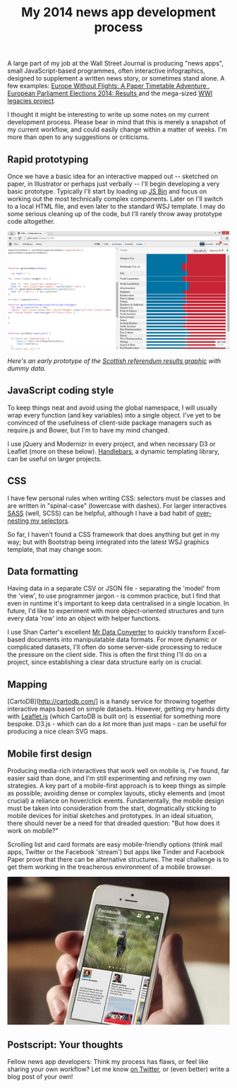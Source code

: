 ﻿---
layout: post
title: "My 2014 news app development process"
---

A large part of my job at the Wall Street Journal is producing "news apps", small JavaScript-based programmes, often interactive infographics, designed to supplement a written news story, or sometimes stand alone. A few examples: [Europe Without Flights: A Paper Timetable Adventure
](http://graphics.wsj.com/europe-timetable-adventure/), [European Parliament Elections 2014: Results
](http://graphics.wsj.com/european-elections-2014/) and the mega-sized [WWI legacies project](http://online.wsj.com/ww1/).

I thought it might be interesting to write up some notes on my current development process. Please bear in mind that this is merely a snapshot of my current workflow, and could easily change within a matter of weeks. I'm more than open to any suggestions or criticisms.

## Rapid prototyping

Once we have a basic idea for an interactive mapped out -- sketched on paper, in Illustrator or perhaps just verbally -- I'll begin developing a very basic prototype. Typically I'll start by loading up [JS Bin](http://jsbin.com/) and focus on working out the most technically complex components. Later on I'll switch to a local HTML file, and even later to the standard WSJ template. I may do some serious cleaning up of the code, but I'll rarely throw away prototype code altogether.

![Scottish referendum results prototype](/assets/workflow-2014/scotland-prototype.png)

*Here's an early prototype of the [Scottish referendum results graphic](http://graphics.wsj.com/scotland-referendum-results/) with dummy data.*

## JavaScript coding style

To keep things neat and avoid using the global namespace, I will usually wrap every function (and key variables) into a single object. I've yet to be convinced of the usefulness of client-side package managers such as require.js and Bower, but I'm to have my mind changed.

I use jQuery and Modernizr in every project, and when necessary D3 or Leaflet (more on these below). [Handlebars](http://handlebarsjs.com/), a dynamic templating library, can be useful on larger projects.

## CSS

I have few personal rules when writing CSS: selectors must be classes and are written in "spinal-case" (lowercase with dashes). For larger interactives [SASS](http://sass-lang.com/) (well, SCSS) can be helpful, although I have a bad habit of [over-nesting my selectors](http://www.sitepoint.com/beware-selector-nesting-sass/).

So far, I haven't found a CSS framework that does anything but get in my way; but with Bootstrap being integrated into the latest WSJ graphics template, that may change soon.

## Data formatting

Having data in a separate CSV or JSON file - separating the 'model' from the 'view', to use programmer jargon - is common practice, but I find that even in runtime it's important to keep data centralised in a single location. In future, I'd like to experiment with more object-oriented structures and turn every data 'row' into an object with helper functions.

I use Shan Carter's excellent [Mr Data Converter](http://shancarter.github.io/mr-data-converter/) to quickly transform Excel-based documents into manipulatable data formats. For more dynamic or complicated datasets, I'll often do some server-side processing to reduce the pressure on the client side. This is often the first thing I'll do on a project, since establishing a clear data structure early on is crucial.

## Mapping

[CartoDB](http://cartodb.com/] is a handy service for throwing together interactive maps based on simple datasets. However, getting my hands dirty with [Leaflet.js](http://leafletjs.com/) (which CartoDB is built on) is essential for something more bespoke. D3.js - which can do a *lot* more than just maps - can be useful for producing a nice clean SVG maps.

## Mobile first design

Producing media-rich interactives that work well on mobile is, I've found, far easier said than done, and I'm still experimenting and refining my own strategies. A key part of a mobile-first approach is to keep things as simple as possible; avoiding dense or complex layouts, sticky elements and (most crucial) a reliance on hover/click events. Fundamentally, the mobile design must be taken into consideration from the start, dogmatically sticking to mobile devices for initial sketches and prototypes. In an ideal situation, there should never be a need for that dreaded question: "But how does it work on mobile?"

Scrolling list and card formats are easy mobile-friendly options (think mail apps, Twitter or the Facebook 'stream') but apps like Tinder and Facebook Paper prove that there can be alternative structures. The real challenge is to get them working in the treacherous environment of a mobile browser.

![Facebook Paper](/assets/workflow-2014/facebook-paper.jpg)

## Postscript: Your thoughts

Fellow news app developers: Think my process has flaws, or feel like sharing your own workflow? Let me know [on Twitter](http://twitter.com/elliot_bentley), or (even better) write a blog post of your own!
